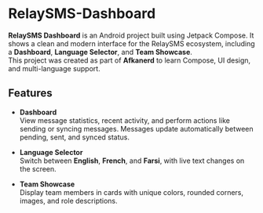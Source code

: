 # RelaySMS-Dashboard

**RelaySMS Dashboard** is an Android project built using Jetpack Compose. It shows a clean and modern interface for the RelaySMS ecosystem, including a **Dashboard**, **Language Selector**, and **Team Showcase**.  
This project was created as part of **Afkanerd** to learn Compose, UI design, and multi-language support.

## Features

- **Dashboard**  
  View message statistics, recent activity, and perform actions like sending or syncing messages. Messages update automatically between pending, sent, and synced status.

- **Language Selector**  
  Switch between **English**, **French**, and **Farsi**, with live text changes on the screen.

- **Team Showcase**  
  Display team members in cards with unique colors, rounded corners, images, and role descriptions.
